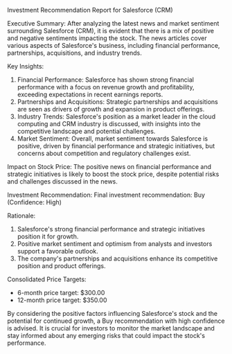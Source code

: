 Investment Recommendation Report for Salesforce (CRM)

Executive Summary:
After analyzing the latest news and market sentiment surrounding Salesforce (CRM), it is evident that there is a mix of positive and negative sentiments impacting the stock. The news articles cover various aspects of Salesforce's business, including financial performance, partnerships, acquisitions, and industry trends.

Key Insights:
1. Financial Performance: Salesforce has shown strong financial performance with a focus on revenue growth and profitability, exceeding expectations in recent earnings reports.
2. Partnerships and Acquisitions: Strategic partnerships and acquisitions are seen as drivers of growth and expansion in product offerings.
3. Industry Trends: Salesforce's position as a market leader in the cloud computing and CRM industry is discussed, with insights into the competitive landscape and potential challenges.
4. Market Sentiment: Overall, market sentiment towards Salesforce is positive, driven by financial performance and strategic initiatives, but concerns about competition and regulatory challenges exist.

Impact on Stock Price:
The positive news on financial performance and strategic initiatives is likely to boost the stock price, despite potential risks and challenges discussed in the news.

Investment Recommendation:
Final investment recommendation: Buy (Confidence: High)

Rationale:
1. Salesforce's strong financial performance and strategic initiatives position it for growth.
2. Positive market sentiment and optimism from analysts and investors support a favorable outlook.
3. The company's partnerships and acquisitions enhance its competitive position and product offerings.

Consolidated Price Targets:
- 6-month price target: $300.00
- 12-month price target: $350.00

By considering the positive factors influencing Salesforce's stock and the potential for continued growth, a Buy recommendation with high confidence is advised. It is crucial for investors to monitor the market landscape and stay informed about any emerging risks that could impact the stock's performance.